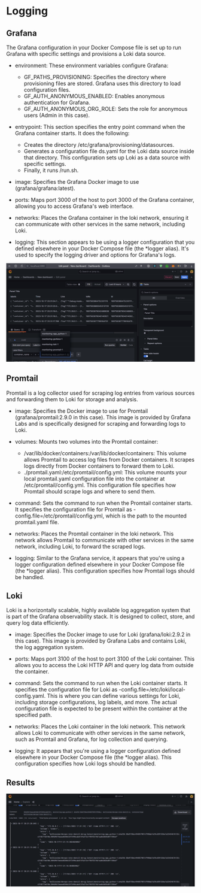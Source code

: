 # Logging

## Grafana
The Grafana configuration in your Docker Compose file is set up to run Grafana with specific settings and provisions a Loki data source.

- environment: These environment variables configure Grafana:
    - GF_PATHS_PROVISIONING: Specifies the directory where provisioning files are stored. Grafana uses this directory to load configuration files.
    - GF_AUTH_ANONYMOUS_ENABLED: Enables anonymous authentication for Grafana.
    - GF_AUTH_ANONYMOUS_ORG_ROLE: Sets the role for anonymous users (Admin in this case).

- entrypoint: This section specifies the entry point command when the Grafana container starts. It does the following:
    - Creates the directory /etc/grafana/provisioning/datasources.
    - Generates a configuration file ds.yaml for the Loki data source inside that directory. This configuration sets up Loki as a data source with specific settings.
    - Finally, it runs /run.sh.

- image: Specifies the Grafana Docker image to use (grafana/grafana:latest).

- ports: Maps port 3000 of the host to port 3000 of the Grafana container, allowing you to access Grafana's web interface.

- networks: Places the Grafana container in the loki network, ensuring it can communicate with other services in the same network, including Loki.

- logging: This section appears to be using a logger configuration that you defined elsewhere in your Docker Compose file (the *logger alias). It's used to specify the logging driver and options for Grafana's logs.

![Grafana](screenshots/grafana.png)

## Promtail
Promtail is a log collector used for scraping log entries from various sources and forwarding them to Loki for storage and analysis.

- image: Specifies the Docker image to use for Promtail (grafana/promtail:2.9.0 in this case). This image is provided by Grafana Labs and is specifically designed for scraping and forwarding logs to Loki.

- volumes: Mounts two volumes into the Promtail container:
    - /var/lib/docker/containers:/var/lib/docker/containers: This volume allows Promtail to access log files from Docker containers. It scrapes logs directly from Docker containers to forward them to Loki.
    - ./promtail.yaml:/etc/promtail/config.yml: This volume mounts your local promtail.yaml configuration file into the container at /etc/promtail/config.yml. This configuration file specifies how Promtail should scrape logs and where to send them.

- command: Sets the command to run when the Promtail container starts. It specifies the configuration file for Promtail as -config.file=/etc/promtail/config.yml, which is the path to the mounted promtail.yaml file.

- networks: Places the Promtail container in the loki network. This network allows Promtail to communicate with other services in the same network, including Loki, to forward the scraped logs.

- logging: Similar to the Grafana service, it appears that you're using a logger configuration defined elsewhere in your Docker Compose file (the *logger alias). This configuration specifies how Promtail logs should be handled.

## Loki
Loki is a horizontally scalable, highly available log aggregation system that is part of the Grafana observability stack. It is designed to collect, store, and query log data efficiently. 

- image: Specifies the Docker image to use for Loki (grafana/loki:2.9.2 in this case). This image is provided by Grafana Labs and contains Loki, the log aggregation system.

- ports: Maps port 3100 of the host to port 3100 of the Loki container. This allows you to access the Loki HTTP API and query log data from outside the container.

- command: Sets the command to run when the Loki container starts. It specifies the configuration file for Loki as -config.file=/etc/loki/local-config.yaml. This is where you can define various settings for Loki, including storage configurations, log labels, and more. The actual configuration file is expected to be present within the container at the specified path.

- networks: Places the Loki container in the loki network. This network allows Loki to communicate with other services in the same network, such as Promtail and Grafana, for log collection and querying.

- logging: It appears that you're using a logger configuration defined elsewhere in your Docker Compose file (the *logger alias). This configuration specifies how Loki logs should be handled.

## Results
![Python app](screenshots/python_app_logs.png)